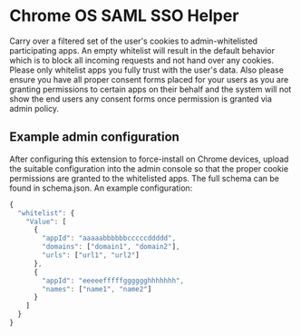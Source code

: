 # Chrome OS SAML SSO Helper

Carry over a filtered set of the user's cookies to admin-whitelisted participating apps. An empty whitelist will result in the default behavior which is to block all incoming requests and not hand over any cookies. Please only whitelist apps you fully trust with the user's data. Also please ensure you have all proper consent forms placed for your users as you are granting permissions to certain apps on their behalf and the system will not show the end users any consent forms once permission is granted via admin policy.


## Example admin configuration
After configuring this extension to force-install on Chrome devices, upload the suitable configuration into the admin console so that the proper cookie permissions are granted to the whitelisted apps. The full schema can be found in schema.json. An example configuration:

```javascript
{
  "whitelist": {
    "Value": [
      {
        "appId": "aaaaabbbbbbcccccddddd",
        "domains": ["domain1", "domain2"],
        "urls": ["url1", "url2"]
      },
      {
        "appId": "eeeeefffffgggggghhhhhhh",
        "names": ["name1", "name2"]
      }
    ]
  }
}
```
